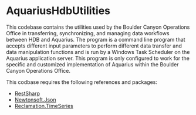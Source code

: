 # AquariusHdbUtilities
This codebase contains the utilities used by the Boulder Canyon Operations Office in transferring, synchronizing, and managing data workflows between HDB and Aquarius. The program is a command line program that accepts different input parameters to perform different data transfer and data manipulation functions and is run by a Windows Task Scheduler on the Aquarius application server. This program is only configured to work for the specific and customized implementation of Aquarius within the Boulder Canyon Operations Office.

This codbase requires the following references and packages:
* [RestSharp](https://github.com/restsharp/RestSharp)
* [Newtonsoft.Json](https://github.com/JamesNK/Newtonsoft.Json)
* [Reclamation.TimeSeries](https://github.com/usbr/Pisces)
